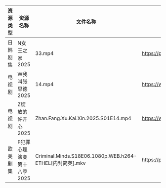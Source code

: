 | 资源类型 | 资源名称            | 文件名称                                                 | 分享链接                                 | 更新时间                |
| ---- | --------------- | ---------------------------------------------------- | ------------------------------------ | ------------------- |
| 日韩剧集 | N女王之家2025       | 33.mp4                                               | https://pan.quark.cn/s/a85463f38f49  | 2025-06-12 16:28:53 |
| 电视剧  | W我叫张思德2025      | 14.mp4                                               | https://www.alipan.com/s/K6gKsP3dQ5J | 2025-06-12 08:05:24 |
| 电视剧  | Z绽放的许开心2025     | Zhan.Fang.Xu.Kai.Xin.2025.S01E14.mp4                 | https://www.alipan.com/s/ZU4VVsiG1J9 | 2025-06-12 08:05:43 |
| 欧美剧集 | F犯罪心理演变第十八季2025 | Criminal.Minds.S18E06.1080p.WEB.h264-ETHEL[内封简英].mkv | https://pan.quark.cn/s/38a701ac585c  | 2025-06-12 16:22:51 |
